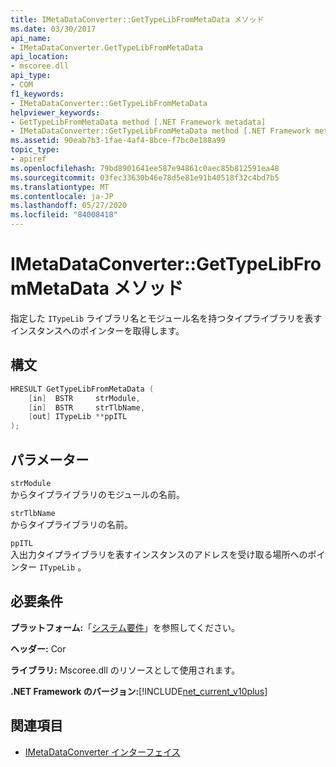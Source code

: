 ```yaml
---
title: IMetaDataConverter::GetTypeLibFromMetaData メソッド
ms.date: 03/30/2017
api_name:
- IMetaDataConverter.GetTypeLibFromMetaData
api_location:
- mscoree.dll
api_type:
- COM
f1_keywords:
- IMetaDataConverter::GetTypeLibFromMetaData
helpviewer_keywords:
- GetTypeLibFromMetaData method [.NET Framework metadata]
- IMetaDataConverter::GetTypeLibFromMetaData method [.NET Framework metadata]
ms.assetid: 90eab7b3-1fae-4af4-8bce-f7bc0e188a99
topic_type:
- apiref
ms.openlocfilehash: 79bd8901641ee587e94861c0aec85b812591ea48
ms.sourcegitcommit: 03fec33630b46e78d5e81e91b40518f32c4bd7b5
ms.translationtype: MT
ms.contentlocale: ja-JP
ms.lasthandoff: 05/27/2020
ms.locfileid: "84008418"
---
```

# <a name="imetadataconvertergettypelibfrommetadata-method"></a>IMetaDataConverter::GetTypeLibFromMetaData メソッド
指定した `ITypeLib` ライブラリ名とモジュール名を持つタイプライブラリを表すインスタンスへのポインターを取得します。  
  
## <a name="syntax"></a>構文  
  
```cpp  
HRESULT GetTypeLibFromMetaData (  
    [in]  BSTR     strModule,
    [in]  BSTR     strTlbName,
    [out] ITypeLib **ppITL  
);  
```  
  
## <a name="parameters"></a>パラメーター  
 `strModule`  
 からタイプライブラリのモジュールの名前。  
  
 `strTlbName`  
 からタイプライブラリの名前。  
  
 `ppITL`  
 入出力タイプライブラリを表すインスタンスのアドレスを受け取る場所へのポインター `ITypeLib` 。  
  
## <a name="requirements"></a>必要条件  
 **プラットフォーム:**「[システム要件](../../get-started/system-requirements.md)」を参照してください。  
  
 **ヘッダー:** Cor  
  
 **ライブラリ:** Mscoree.dll のリソースとして使用されます。  
  
 **.NET Framework のバージョン:**[!INCLUDE[net_current_v10plus](../../../../includes/net-current-v10plus-md.md)]  
  
## <a name="see-also"></a>関連項目

- [IMetaDataConverter インターフェイス](imetadataconverter-interface.md)

